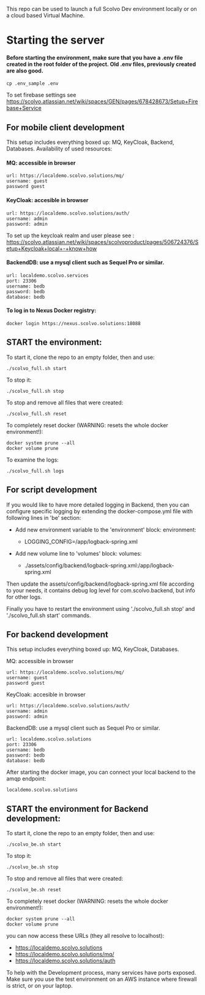 This repo can be used to launch a full Scolvo Dev environment locally or on a cloud based Virtual Machine.


# Starting the server 

#### Before starting the environment, make sure that you have a .env file created in the root folder of the project. Old .env files, previously created are also good.

    cp .env_sample .env
    
To set firebase settings see https://scolvo.atlassian.net/wiki/spaces/GEN/pages/678428673/Setup+Firebase+Service

## For mobile client development

This setup includes everything boxed up: MQ, KeyCloak, Backend, Databases. Availability of used resources:

#### MQ: accessible in browser

    url: https://localdemo.scolvo.solutions/mq/
    username: guest
    password guest

#### KeyCloak: accesible in browser

    url: https://localdemo.scolvo.solutions/auth/
    username: admin
    password: admin

To set up the keycloak realm and user please see : https://scolvo.atlassian.net/wiki/spaces/scolvoproduct/pages/506724376/Setup+Keycloak+local+-+know+how
#### BackendDB: use a mysql client such as Sequel Pro or similar.

    url: localdemo.scolvo.services
    port: 23306
    username: bedb
    password: bedb
    database: bedb
    
#### To log in to Nexus Docker registry:

    docker login https://nexus.scolvo.solutions:18088

## START the environment:
To start it, clone the repo to an empty folder, then and use:

    ./scolvo_full.sh start

To stop it:

    ./scolvo_full.sh stop

To stop and remove all files that were created:

    ./scolvo_full.sh reset

To completely reset docker (WARNING: resets the whole docker environment!):

    docker system prune --all
    docker volume prune

To examine the logs:

    ./scolvo_full.sh logs

## For script development
If you would like to have more detailed logging in Backend, then you can configure specific logging by extending the docker-compose.yml file
with following lines in 'be' section:

* Add new environment variable to the 'environment' block:
    environment:
    - LOGGING_CONFIG=/app/logback-spring.xml

* Add new volume line to 'volumes' block:
    volumes:
    - ./assets/config/backend/logback-spring.xml:/app/logback-spring.xml

Then update the assets/config/backend/logback-spring.xml file according to your needs, it contains debug log level for com.scolvo.backend, but info for other logs.

Finally you have to restart the environment using './scolvo_full.sh stop' and './scolvo_full.sh start' commands.

## For backend development

This setup includes everything boxed up: MQ, KeyCloak, Databases.

MQ:  accessible in browser

    url: https://localdemo.scolvo.solutions/mq/
    username: guest
    password guest

KeyCloak: accesible in browser

    url: https://localdemo.scolvo.solutions/auth/
    username: admin
    password: admin

BackendDB: use a mysql client such as Sequel Pro or similar.

    url: localdemo.scolvo.solutions
    port: 23306
    username: bedb
    password: bedb
    database: bedb
    
After starting the docker image, you can connect your local backend to the amqp endpoint: 

    localdemo.scolvo.solutions


## START the environment for Backend development:

To start it, clone the repo to an empty folder, then and use:

    ./scolvo_be.sh start

To stop it:

    ./scolvo_be.sh stop

To stop and remove all files that were created:

    ./scolvo_be.sh reset



To completely reset docker (WARNING: resets the whole docker environment!):

    docker system prune --all
    docker volume prune

you can now access these URLs (they all resolve to localhost):

* https://localdemo.scolvo.solutions
* https://localdemo.scolvo.solutions/mq/
* https://localdemo.scolvo.solutions/auth


To help with the Development process, many services have ports exposed. Make sure you use the test environment on an AWS instance where firewall is strict, or on your laptop.
